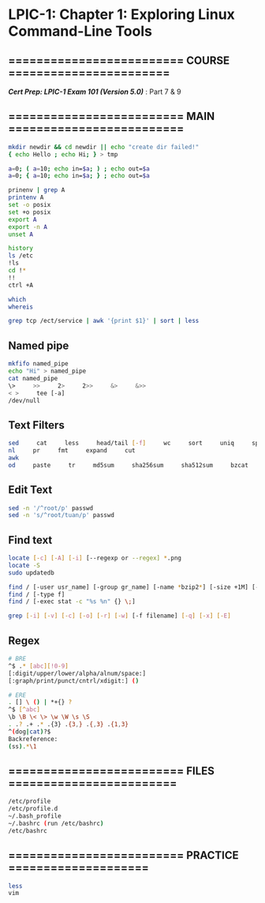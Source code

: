 # LPIC-1: Chapter 1: Exploring Linux Command-Line Tools

## ========================= COURSE =======================
***Cert Prep: LPIC-1 Exam 101 (Version 5.0)*** : Part 7 & 9

## ========================= MAIN =========================

```bash
mkdir newdir && cd newdir || echo "create dir failed!"
{ echo Hello ; echo Hi; } > tmp

a=0; ( a=10; echo in=$a; ) ; echo out=$a
a=0; { a=10; echo in=$a; } ; echo out=$a

prinenv | grep A
printenv A
set -o posix
set +o posix
export A
export -n A
unset A

history
ls /etc
!ls
cd !*
!!
ctrl +A

which
whereis

grep tcp /ect/service | awk '{print $1}' | sort | less
```

## Named pipe

```bash
mkfifo named_pipe
echo "Hi" > named_pipe
cat named_pipe
\>     >>     2>     2>>     &>     &>>
< >     tee [-a]
/dev/null
```

## Text Filters

```bash
sed     cat     less     head/tail [-f]     wc     sort     uniq     split/join
nl     pr     fmt     expand     cut
awk
od     paste     tr     md5sum     sha256sum     sha512sum     bzcat     xzcat     zcat
```

## Edit Text

```bash
sed -n '/^root/p' passwd
sed -n 's/^root/tuan/p' passwd
```

## Find text

```bash
locate [-c] [-A] [-i] [--regexp or --regex] *.png
locate -S
sudo updatedb

find / [-user usr_name] [-group gr_name] [-name *bzip2*] [-size +1M] [-mtime -1]
find / [-type f]
find / [-exec stat -c "%s %n" {} \;]

grep [-i] [-v] [-c] [-o] [-r] [-w] [-f filename] [-q] [-x] [-E]
```

## Regex

```bash
# BRE
^$ .* [abc][!0-9]
[:digit/upper/lower/alpha/alnum/space:]
[:graph/print/punct/cntrl/xdigit:] ()
```

```bash
# ERE
. [] \ () | *+{} ?
^$ [^abc]
\b \B \< \> \w \W \s \S
. .? .+ .* .{3} .{3,} .{,3} .{1,3}
^(dog|cat)?$
Backreference:
(ss).*\1
```

## ========================= FILES ========================

```bash
/etc/profile
/etc/profile.d
~/.bash_profile
~/.bashrc (run /etc/bashrc)
/etc/bashrc
```

## ========================= PRACTICE ====================

```bash
less
vim
```